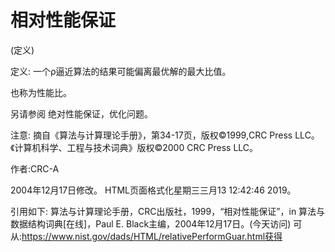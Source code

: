 # 相对性能保证


(定义)



定义:
一个ρ逼近算法的结果可能偏离最优解的最大比值。



也称为性能比。



另请参阅
绝对性能保证，优化问题。



注意:
摘自《算法与计算理论手册》，第34-17页，版权©1999,CRC Press LLC。《计算机科学、工程与技术词典》版权©2000 CRC Press LLC。


作者:CRC-A







2004年12月17日修改。
HTML页面格式化星期三三月13 12:42:46 2019。



引用如下:
算法与计算理论手册，CRC出版社，1999，“相对性能保证”，in
算法与数据结构词典[在线]，Paul E. Black主编，2004年12月17日。(今天访问)
可从:https://www.nist.gov/dads/HTML/relativePerformGuar.html获得